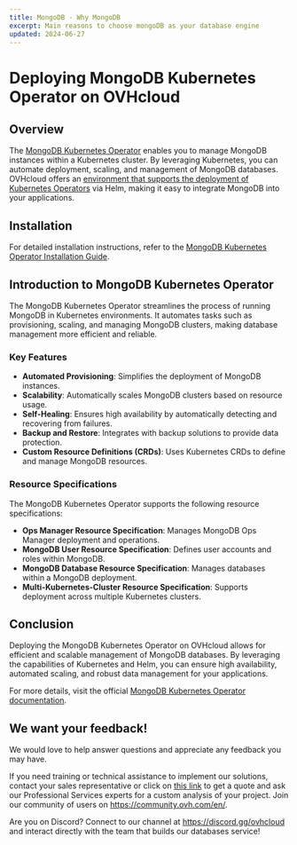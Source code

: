```yaml
---
title: MongoDB - Why MongoDB
excerpt: Main reasons to choose mongoDB as your database engine
updated: 2024-06-27
---
```


# Deploying MongoDB Kubernetes Operator on OVHcloud

## Overview

The [MongoDB Kubernetes Operator](https://www.mongodb.com/docs/kubernetes-operator/upcoming/#mongodb-enterprise-kubernetes-operator) enables you to manage MongoDB instances within a Kubernetes cluster. By leveraging Kubernetes, you can automate deployment, scaling, and management of MongoDB databases. OVHcloud offers an [environment that supports the deployment of Kubernetes Operators](https://help.ovhcloud.com/csm/en-ie-public-cloud-kubernetes-deploy-helm-operator?id=kb_article_view&sysparm_article=KB0049802) via Helm, making it easy to integrate MongoDB into your applications.

## Installation

For detailed installation instructions, refer to the [MongoDB Kubernetes Operator Installation Guide](https://www.mongodb.com/docs/kubernetes-operator/upcoming/installation/).

## Introduction to MongoDB Kubernetes Operator

The MongoDB Kubernetes Operator streamlines the process of running MongoDB in Kubernetes environments. It automates tasks such as provisioning, scaling, and managing MongoDB clusters, making database management more efficient and reliable.

### Key Features

- **Automated Provisioning**: Simplifies the deployment of MongoDB instances.
- **Scalability**: Automatically scales MongoDB clusters based on resource usage.
- **Self-Healing**: Ensures high availability by automatically detecting and recovering from failures.
- **Backup and Restore**: Integrates with backup solutions to provide data protection.
- **Custom Resource Definitions (CRDs)**: Uses Kubernetes CRDs to define and manage MongoDB resources.

### Resource Specifications

The MongoDB Kubernetes Operator supports the following resource specifications:

- **Ops Manager Resource Specification**: Manages MongoDB Ops Manager deployment and operations.
- **MongoDB User Resource Specification**: Defines user accounts and roles within MongoDB.
- **MongoDB Database Resource Specification**: Manages databases within a MongoDB deployment.
- **Multi-Kubernetes-Cluster Resource Specification**: Supports deployment across multiple Kubernetes clusters.

## Conclusion

Deploying the MongoDB Kubernetes Operator on OVHcloud allows for efficient and scalable management of MongoDB databases. By leveraging the capabilities of Kubernetes and Helm, you can ensure high availability, automated scaling, and robust data management for your applications.

For more details, visit the official [MongoDB Kubernetes Operator documentation](https://github.com/mongodb/mongodb-kubernetes-operator).

## We want your feedback!

We would love to help answer questions and appreciate any feedback you may have.

If you need training or technical assistance to implement our solutions, contact your sales representative or click on [this link](https://www.ovhcloud.com/en-gb/professional-services/) to get a quote and ask our Professional Services experts for a custom analysis of your project. Join our community of users on <https://community.ovh.com/en/>.

Are you on Discord? Connect to our channel at <https://discord.gg/ovhcloud> and interact directly with the team that builds our databases service!
